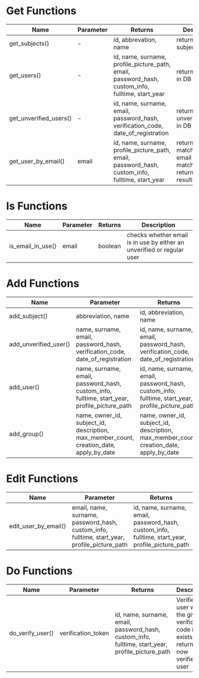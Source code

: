 # Get Functions
| Name | Parameter | Returns | Description |
|---|---|---|---|
|get_subjects()|-|id, abbrevation, name|returns all subjects in DB|
|get_users()|-|id, name, surname, profile_picture_path, email, password_hash, custom_info, fulltime, start_year|returns all users in DB|
|get_unverified_users()|-|id, name, surname, email, password_hash, verification_code, date_of_registration|returns all unverified_users in DB|
|get_user_by_email()|email|id, name, surname, profile_picture_path, email, password_hash, custom_info, fulltime, start_year|returns user matching the email if nothing matches it returns empty results|

# Is Functions
| Name | Parameter | Returns | Description |
|---|---|---|---|
|is_email_in_use()|email|boolean|checks whether email is in use by either an unverified or regular user|

# Add Functions
| Name | Parameter | Returns | Description |
|---|---|---|---|
|add_subject()|abbreviation, name|id, abbreviation, name|adds subject and returns it|
|add_unverified_user()|name, surname, email, password_hash, verification_code, date_of_registration|id, name, surname, email, password_hash, verification_code, date_of_registration|adds unverifiedUser and returns it|
|add_user()|name, surname, email, password_hash, custom_info, fulltime, start_year, profile_picture_path|id, name, surname, email, password_hash, custom_info, fulltime, start_year, profile_picture_path|adds user and returns it|
|add_group()|name, owner_id, subject_id, description, max_member_count, creation_date, apply_by_date|name, owner_id, subject_id, description, max_member_count, creation_date, apply_by_date|adds group and returns it|

# Edit Functions
| Name | Parameter | Returns | Description |
|---|---|---|---|
|edit_user_by_email()|email, name, surname, password_hash, custom_info, fulltime, start_year, profile_picture_path|id, name, surname, email, password_hash, custom_info, fulltime, start_year, profile_picture_path|updates a User where the Email Matches|

# Do Functions
| Name | Parameter | Returns | Description |
|---|---|---|---|
|do_verify_user()|verification_token|id, name, surname, email, password_hash, custom_info, fulltime, start_year, profile_picture_path|Verifies the user with the given verification code if it exists, returns the now verified user|

